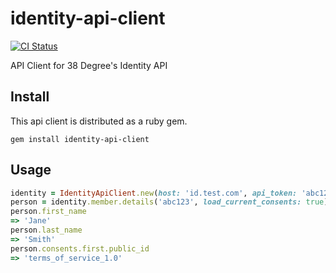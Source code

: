 # identity-api-client

[![CI Status](https://github.com/controlshift/identity-api-client/actions/workflows/ci.yml/badge.svg)](https://github.com/controlshift/identity-api-client/actions/workflows/ci.yml)

API Client for 38 Degree's Identity API

## Install

This api client is distributed as a ruby gem.

`gem install identity-api-client`

## Usage

```ruby
identity = IdentityApiClient.new(host: 'id.test.com', api_token: 'abc123')
person = identity.member.details('abc123', load_current_consents: true)
person.first_name 
=> 'Jane'
person.last_name
=> 'Smith'
person.consents.first.public_id
=> 'terms_of_service_1.0'
```
